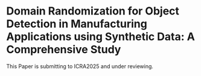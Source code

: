 # Domain Randomization for Object Detection in Manufacturing Applications using Synthetic Data: A Comprehensive Study  

This Paper is submitting to ICRA2025 and under reviewing. 
